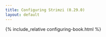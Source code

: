 ```yaml
---
title: Configuring Strimzi (0.29.0)
layout: default
---
```


{% include_relative configuring-book.html %}
